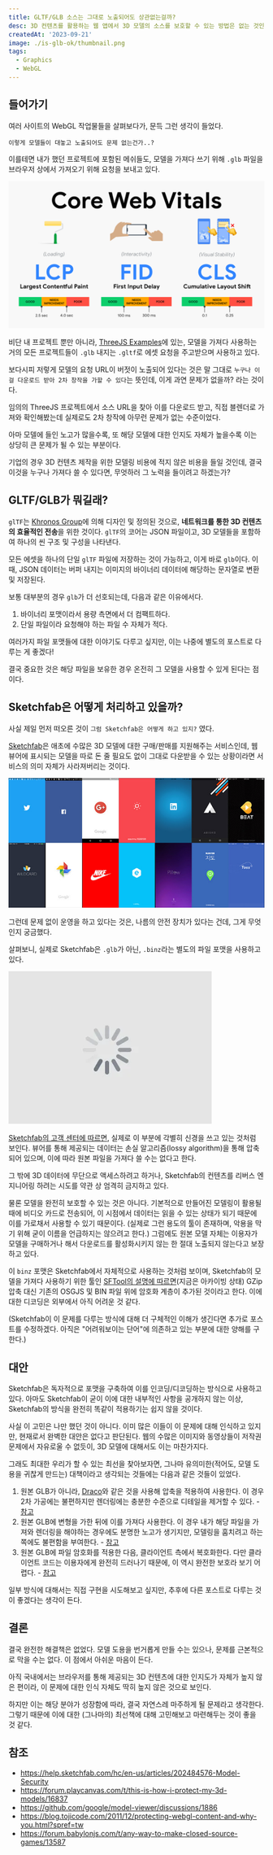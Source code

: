 ```yaml
---
title: GLTF/GLB 소스는 그대로 노출되어도 상관없는걸까?
desc: 3D 컨텐츠를 활용하는 웹 앱에서 3D 모델의 소스를 보호할 수 있는 방법은 없는 것인지 찾아본다.
createdAt: '2023-09-21'
image: ./is-glb-ok/thumbnail.png
tags:
  - Graphics
  - WebGL
---
```


## 들어가기

여러 사이트의 WebGL 작업물들을 살펴보다가, 문득 그런 생각이 들었다.

`이렇게 모델들이 대놓고 노출되어도 문제 없는건가..?`

이를테면 내가 했던 프로젝트에 포함된 메쉬들도, 모델을 가져다 쓰기 위해 `.glb` 파일을 브라우저 상에서 가져오기 위해 요청을 보내고 있다.

![브라우저를 통해 전달되는 glb 파일](image.png)

비단 내 프로젝트 뿐만 아니라, [ThreeJS Examples](https://threejs.org/)에 있는, 모델을 가져다 사용하는 거의 모든 프로젝트들이  `.glb` 내지는 `.gltf`로 에셋 요청을 주고받으며 사용하고 있다.

보다시피 저렇게 모델의 요청 URL이 버젓이 노출되어 있다는 것은 말 그대로 `누구나 이걸 다운로드 받아 2차 창작을 가할 수 있다`는 뜻인데, 이게 과연 문제가 없을까? 라는 것이다.

임의의 ThreeJS 프로젝트에서 소스 URL을 찾아 이를 다운로드 받고, 직접 블렌더로 가져와 확인해봤는데 실제로도 2차 창작에 아무런 문제가 없는 수준이었다.

아마 모델에 들인 노고가 많을수록, 또 해당 모델에 대한 인지도 자체가 높을수록 이는 상당히 큰 문제가 될 수 있는 부분이다.

기업의 경우 3D 컨텐츠 제작을 위한 모델링 비용에 적지 않은 비용을 들일 것인데, 결국 이것을 누구나 가져다 쓸 수 있다면, 무엇하러 그 노력을 들이려고 하겠는가?

## GLTF/GLB가 뭐길래?

`glTF`는 [Khronos Group](https://www.khronos.org/)에 의해 디자인 및 정의된 것으로, **네트워크를 통한 3D 컨텐츠의 효율적인 전송**을 위한 것이다. `glTF`의 코어는 JSON 파일이고, 3D 모델들을 포함하여 하나의 씬 구조 및 구성을 나타낸다.

모든 에셋을 하나의 단일 `glTF` 파일에 저장하는 것이 가능하고, 이게 바로 `glb`이다. 이 때, JSON 데이터는 버퍼 내지는 이미지의 바이너리 데이터에 해당하는 문자열로 변환 및 저장된다.

보통 대부분의 경우 `glb`가 더 선호되는데, 다음과 같은 이유에서다.

1. 바이너리 포맷이라서 용량 측면에서 더 컴팩트하다.
2. 단일 파일이라 요청해야 하는 파일 수 자체가 적다.

여러가지 파일 포맷들에 대한 이야기도 다루고 싶지만, 이는 나중에 별도의 포스트로 다루는 게 좋겠다!

결국 중요한 것은 해당 파일을 보유한 경우 온전히 그 모델을 사용할 수 있게 된다는 점이다.

## Sketchfab은 어떻게 처리하고 있을까?

사실 제일 먼저 떠오른 것이 `그럼 Sketchfab은 어떻게 하고 있지?` 였다.

[Sketchfab](https://sketchfab.com/)은 애초에 수많은 3D 모델에 대한 구매/판매를 지원해주는 서비스인데, 웹 뷰어에 표시되는 모델을 따로 돈 줄 필요도 없이 그대로 다운받을 수 있는 상황이라면 서비스의 의미 자체가 사라져버리는 것이다.

![Sketchfab 서비스](image-2.png)

그런데 문제 없이 운영을 하고 있다는 것은, 나름의 안전 장치가 있다는 건데, 그게 무엇인지 궁금했다.

살펴보니, 실제로 Sketchfab은 `.glb`가 아닌, `.binz`라는 별도의 파일 포맷을 사용하고 있다.

![glb 대신 사용 중인 binz 포맷](image-3.png)

[Sketchfab의 고객 센터에 따르면](https://help.sketchfab.com/hc/en-us/articles/202484576-Model-Security), 실제로 이 부분에 각별히 신경을 쓰고 있는 것처럼 보인다. 뷰어를 통해 제공되는 데이터는 손실 알고리즘(lossy algorithm)을 통해 압축되어 있으며, 이에 따라 원본 파일을 가져다 쓸 수는 없다고 한다.

그 밖에 3D 데이터에 무단으로 액세스하려고 하거나, Sketchfab의 컨텐츠를 리버스 엔지니어링 하려는 시도를 약관 상 엄격히 금지하고 있다.

물론 모델을 완전히 보호할 수 있는 것은 아니다. 기본적으로 만들어진 모델링이 활용될 때에 비디오 카드로 전송되어, 이 시점에서 데이터는 읽을 수 있는 상태가 되기 때문에 이를 가로채서 사용할 수 있기 때문이다. (실제로 그런 용도의 툴이 존재하며, 악용을 막기 위해 굳이 이름을 언급하지는 않으려고 한다.) 그럼에도 원본 모델 자체는 이용자가 모델을 구매하거나 해서 다운로드를 활성화시키지 않는 한 절대 노출되지 않는다고 보장하고 있다.

이 `binz` 포맷은 Sketchfab에서 자체적으로 사용하는 것처럼 보이며, Sketchfab의 모델을 가져다 사용하기 위한 툴인 [SFTool의 설명에 따르면](https://github.com/oxmaulmike2581/SFTool)(지금은 아카이빙 상태) GZip 압축 대신 기존의 OSGJS 및 BIN 파일 위에 암호화 계층이 추가된 것이라고 한다. 이에 대한 디코딩은 외부에서 아직 어려운 것 같다.

(Sketchfab이 이 문제를 다루는 방식에 대해 더 구체적인 이해가 생긴다면 추가로 포스트를 수정하겠다. 아직은 "어려워보이는 단어"에 의존하고 있는 부분에 대한 양해를 구한다.)

## 대안

Sketchfab은 독자적으로 포맷을 구축하여 이를 인코딩/디코딩하는 방식으로 사용하고 있다. 아마도 Sketchfab이 굳이 이에 대한 내부적인 사항을 공개하지 않는 이상, Sketchfab의 방식을 완전히 똑같이 적용하기는 쉽지 않을 것이다.

사실 이 고민은 나만 했던 것이 아니다. 이미 많은 이들이 이 문제에 대해 인식하고 있지만, 현재로서 완벽한 대안은 없다고 판단된다. 웹의 수많은 이미지와 동영상들이 저작권 문제에서 자유로울 수 없듯이, 3D 모델에 대해서도 이는 마찬가지다.

그래도 최대한 우리가 할 수 있는 최선을 찾아보자면, 그나마 유의미한(적어도, 모델 도용을 귀찮게 만드는) 대책이라고 생각되는 것들에는 다음과 같은 것들이 있었다.

1. 원본 GLB가 아니라, [Draco](https://github.com/google/draco)와 같은 것을 사용해 압축을 적용하여 사용한다. 이 경우 2차 가공에는 불편하지만 렌더링에는 충분한 수준으로 디테일을 제거할 수 있다. - [참고](https://github.com/google/model-viewer/discussions/1886#discussioncomment-300294)
2. 원본 GLB에 변형을 가한 뒤에 이를 가져다 사용한다. 이 경우 내가 해당 파일을 가져와 렌더링을 해야하는 경우에도 분명한 노고가 생기지만, 모델링을 훔치려고 하는 쪽에도 불편함을 부여한다. - [참고](https://forum.playcanvas.com/t/this-is-how-i-protect-my-3d-models/16837)
3. 원본 GLB에 파일 암호화를 적용한 다음, 클라이언트 측에서 복호화한다. 다만 클라이언트 코드는 이용자에게 완전히 드러나기 때문에, 이 역시 완전한 보호라 보기 어렵다. - [참고](https://forum.babylonjs.com/t/any-way-to-make-closed-source-games/13587/2)

일부 방식에 대해서는 직접 구현을 시도해보고 싶지만, 추후에 다른 포스트로 다루는 것이 좋겠다는 생각이 든다.

## 결론

결국 완전한 해결책은 없었다. 모델 도용을 번거롭게 만들 수는 있으나, 문제를 근본적으로 막을 수는 없다. 이 점에서 아쉬운 마음이 든다.

아직 국내에서는 브라우저를 통해 제공되는 3D 컨텐츠에 대한 인지도가 자체가 높지 않은 편이라, 이 문제에 대한 인식 자체도 딱히 높지 않은 것으로 보인다.

하지만 이는 해당 분야가 성장함에 따라, 결국 자연스레 마주하게 될 문제라고 생각한다. 그렇기 때문에 이에 대한 (그나마의) 최선책에 대해 고민해보고 마련해두는 것이 좋을 것 같다.

## 참조

- <https://help.sketchfab.com/hc/en-us/articles/202484576-Model-Security>
- <https://forum.playcanvas.com/t/this-is-how-i-protect-my-3d-models/16837>
- <https://github.com/google/model-viewer/discussions/1886>
- <https://blog.tojicode.com/2011/12/protecting-webgl-content-and-why-you.html?spref=tw>
- <https://forum.babylonjs.com/t/any-way-to-make-closed-source-games/13587>
